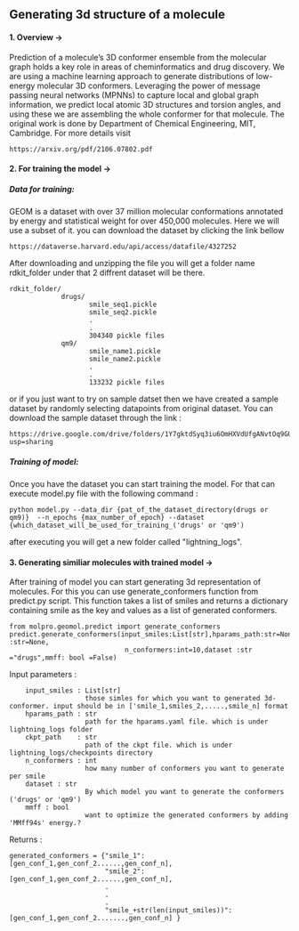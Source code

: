 ## Generating 3d structure of a molecule

#### 1. Overview ->
Prediction of a molecule’s 3D conformer ensemble from the molecular graph holds a key role in areas of cheminformatics and drug discovery. We are using a  machine learning approach to generate distributions of low-energy molecular 3D conformers. Leveraging the power of message passing neural networks (MPNNs) to capture local and global graph information, we predict local atomic 3D structures and torsion angles, and using these we are assembling the whole conformer for that molecule. The original work is done by Department of Chemical Engineering, MIT, Cambridge. For more details visit 

    https://arxiv.org/pdf/2106.07802.pdf


#### 2. For training the model -> 

##### Data for training:
GEOM is a dataset with over 37 million molecular conformations annotated by energy and statistical weight for over 450,000 molecules. Here we will use a subset of it. you can download the dataset by clicking the link bellow

    
    https://dataverse.harvard.edu/api/access/datafile/4327252
      

After downloading and unzipping the file you will get a folder name rdkit_folder under that 2 diffrent dataset will be there.

    rdkit_folder/
                 drugs/
                        smile_seq1.pickle
                        smile_seq2.pickle
                        .
                        .
                        304340 pickle files
                 qm9/
                        smile_name1.pickle
                        smile_name2.pickle
                        .
                        .
                        133232 pickle files

or if you just want to try on sample datset then we have created a sample dataset by randomly selecting datapoints from original dataset. You can download the sample dataset through the link : 

    https://drive.google.com/drive/folders/1Y7gktdSyq3iu6OmHXVdUfgANvtOq9GU_?usp=sharing

##### Training of model:
Once you have the dataset you can start training the model. For that can execute model.py file with the following command : 

    python model.py --data_dir {pat_of_the_dataset_directory(drugs or qm9)}  --n_epochs {max_number_of_epoch} --dataset {which_dataset_will_be_used_for_training_('drugs' or 'qm9')

after executing you will get a new folder called "lightning_logs".

#### 3. Generating similiar molecules with trained model ->
After training of model you can start generating 3d representation of molecules. For this you can use generate_conformers function from predict.py script. This function takes a list of smiles and returns a dictionary containing smile as the key and values as a list of generated conformers.

    from molpro.geomol.predict import generate_conformers
    predict.generate_conformers(input_smiles:List[str],hparams_path:str=None,checkpoint_path :str=None,
                                 n_conformers:int=10,dataset :str ="drugs",mmff: bool =False) 
    
Input parameters :

        input_smiles : List[str]
                       those simles for which you want to generated 3d-conformer. input should be in ['smile_1,smiles_2,.....,smile_n] format
        hparams_path : str
                       path for the hparams.yaml file. which is under lightning_logs folder
        ckpt_path    : str 
                       path of the ckpt file. which is under lightning_logs/checkpoints directory
        n_conformers : int
                       how many number of conformers you want to generate per smile
        dataset : str
                       By which model you want to generate the conformers ('drugs' or 'qm9')
        mmff : bool 
                       want to optimize the generated conformers by adding 'MMff94s' energy.?

Returns : 

    generated_conformers = {"smile_1":[gen_conf_1,gen_conf_2......,gen_conf_n],
                            "smile_2":[gen_conf_1,gen_conf_2......,gen_conf_n],
                            .
                            .
                            .
                            "smile_+str(len(input_smiles))": [gen_conf_1,gen_conf_2.......,gen_conf_n] }
